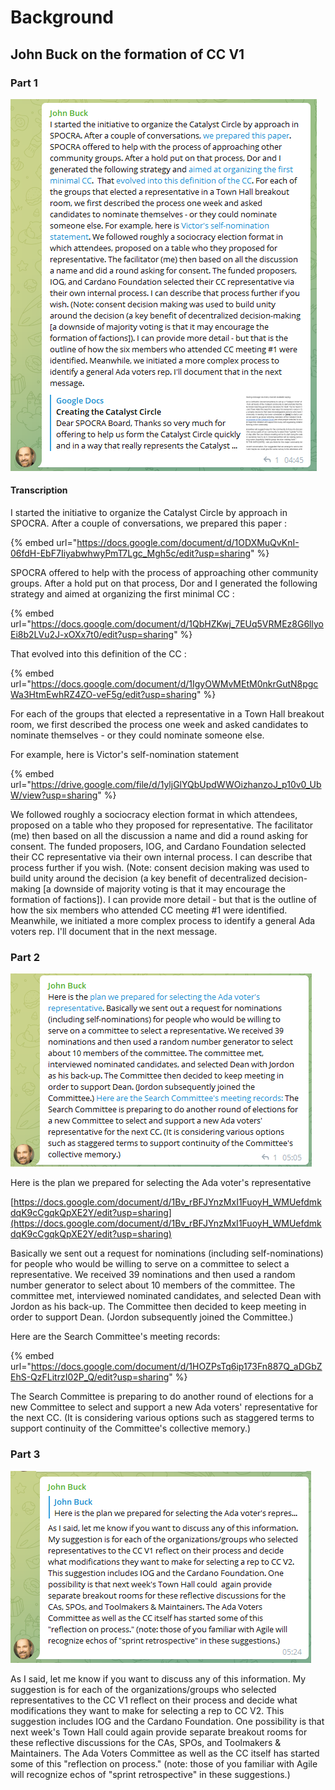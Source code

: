 # Background

## John Buck on the formation of CC V1

### Part 1

![](.gitbook/assets/2021-10-06.png)

#### Transcription

I started the initiative to organize the Catalyst Circle by approach in SPOCRA. After a couple of conversations, we prepared this paper :

{% embed url="https://docs.google.com/document/d/1ODXMuQvKnI-06fdH-EbF7IiyabwhwyPmT7Lgc_Mgh5c/edit?usp=sharing" %}

SPOCRA offered to help with the process of approaching other community groups. After a hold put on that process, Dor and I generated the following strategy and aimed at organizing the first minimal CC : 

{% embed url="https://docs.google.com/document/d/1QbHZKwj_7EUq5VRMEz8G6llyoEi8b2LVu2J-xOXx7t0/edit?usp=sharing" %}

That evolved into this definition of the CC :

{% embed url="https://docs.google.com/document/d/1IgyOWMvMEtM0nkrGutN8pgcWa3HtmEwhRZ4ZO-veF5g/edit?usp=sharing" %}

For each of the groups that elected a representative in a Town Hall breakout room, we first described the process one week and asked candidates to nominate themselves - or they could nominate someone else. 

For example, here is Victor's self-nomination statement

{% embed url="https://drive.google.com/file/d/1yljGlYQbUpdWWOizhanzoJ_p10v0_UbW/view?usp=sharing" %}

We followed roughly a sociocracy election format in which attendees, proposed on a table who they proposed for representative. The facilitator (me) then based on all the discussion a name and did a round asking for consent. The funded proposers, IOG, and Cardano Foundation selected their CC representative via their own internal process. I can describe that process further if you wish. (Note: consent decision making was used to build unity around the decision (a key benefit of decentralized decision-making \[a downside of majority voting is that it may encourage the formation of factions]). I can provide more detail - but that is the outline of how the six members who attended CC meeting #1 were identified. Meanwhile, we initiated a more complex process to identify a general Ada voters rep. I'll document that in the next message.

### Part 2

![](.gitbook/assets/2021-10-06-1-.png)

Here is the plan we prepared for selecting the Ada voter's representative 

[https://docs.google.com/document/d/1Bv_rBFJYnzMxI1FuoyH_WMUefdmkdqK9cCgqkQpXE2Y/edit?usp=sharing](https://docs.google.com/document/d/1Bv_rBFJYnzMxI1FuoyH_WMUefdmkdqK9cCgqkQpXE2Y/edit?usp=sharing)

Basically we sent out a request for nominations (including self-nominations) for people who would be willing to serve on a committee to select a representative. We received 39 nominations and then used a random number generator to select about 10 members of the committee. The committee met, interviewed nominated candidates, and selected Dean with Jordon as his back-up. The Committee then decided to keep meeting in order to support Dean. (Jordon subsequently joined the Committee.) 

Here are the Search Committee's meeting records: 

{% embed url="https://docs.google.com/document/d/1HOZPsTq6ip173Fn887Q_aDGbZEhS-QzFLitrzI02P_Q/edit?usp=sharing" %}

The Search Committee is preparing to do another round of elections for a new Committee to select and support a new Ada voters' representative for the next CC. (It is considering various options such as staggered terms to support continuity of the Committee's collective memory.)

### Part 3

![](.gitbook/assets/2021-10-06-2-.png)

As I said, let me know if you want to discuss any of this information. My suggestion is for each of the organizations/groups who selected representatives to the CC V1 reflect on their process and decide what modifications they want to make for selecting a rep to CC V2. This suggestion includes IOG and the Cardano Foundation. One possibility is that next week's Town Hall could again provide separate breakout rooms for these reflective discussions for the CAs, SPOs, and Toolmakers & Maintainers. The Ada Voters Committee as well as the CC itself has started some of this "reflection on process." (note: those of you familiar with Agile will recognize echos of "sprint retrospective" in these suggestions.)

